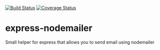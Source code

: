 [![Build Status](https://travis-ci.org/xiondlph/express-nodemailer.svg?branch=master)](https://travis-ci.org/xiondlph/express-nodemailer)
[![Coverage Status](https://coveralls.io/repos/github/xiondlph/express-nodemailer/badge.svg?branch=master)](https://coveralls.io/github/xiondlph/express-nodemailer?branch=master)
# express-nodemailer
Small helper for express that allows you to send email using nodemailer
